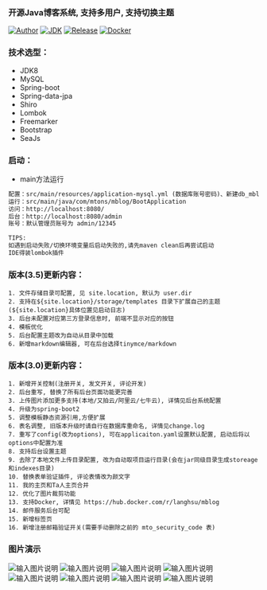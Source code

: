 ###  开源Java博客系统, 支持多用户, 支持切换主题

[![Author](https://img.shields.io/badge/author-landy-green.svg?style=flat-square)](http://mtons.com)
[![JDK](https://img.shields.io/badge/jdk-1.8-green.svg?style=flat-square)](#)
[![Release](https://img.shields.io/github/release/langhsu/mblog.svg?style=flat-square)](https://github.com/langhsu/mblog)
[![Docker](https://img.shields.io/docker/automated/langhsu/mblog.svg?style=flat-square)](https://hub.docker.com/r/langhsu/mblog)

### 技术选型：

* JDK8
* MySQL
* Spring-boot
* Spring-data-jpa
* Shiro
* Lombok
* Freemarker
* Bootstrap
* SeaJs

### 启动：
 - main方法运行
 ```xml
 配置：src/main/resources/application-mysql.yml (数据库账号密码)、新建db_mblog的数据库
 运行：src/main/java/com/mtons/mblog/BootApplication
 访问：http://localhost:8080/
 后台：http://localhost:8080/admin
 账号：默认管理员账号为 admin/12345
 
 TIPS: 
 如遇到启动失败/切换环境变量后启动失败的,请先maven clean后再尝试启动
 IDE得装lombok插件
```

    
### 版本(3.5)更新内容：
    1. 文件存储目录可配置, 见 site.location, 默认为 user.dir
    2. 支持在${site.location}/storage/templates 目录下扩展自己的主题(${site.location}具体位置见启动日志)
    3. 后台未配置对应第三方登录信息时, 前端不显示对应的按钮
    4. 模板优化
    5. 后台配置主题改为自动从目录中加载
    6. 新增markdown编辑器, 可在后台选择tinymce/markdown
    
### 版本(3.0)更新内容：
    1. 新增开关控制(注册开关, 发文开关, 评论开发)
    2. 后台重写, 替换了所有后台页面功能更完善
    3. 上传图片添加更多支持(本地/又拍云/阿里云/七牛云), 详情见后台系统配置
    4. 升级为spring-boot2
    5. 调整模板静态资源引用,方便扩展
    6. 表名调整, 旧版本升级时请自行在数据库重命名, 详情见change.log
    7. 重写了config(改为options), 可在applicaiton.yaml设置默认配置, 启动后将以options中配置为准
    8. 支持后台设置主题
    9. 去除了本地文件上传目录配置, 改为自动取项目运行目录(会在jar同级目录生成storeage和indexes目录)
    10. 替换表单验证插件, 评论表情改为颜文字
    11. 我的主页和Ta人主页合并
    12. 优化了图片裁剪功能
    13. 支持Docker, 详情见 https://hub.docker.com/r/langhsu/mblog
    14. 邮件服务后台可配
    15. 新增标签页
    16. 新增注册邮箱验证开关(需要手动删除之前的 mto_security_code 表)
        
### 图片演示 
![输入图片说明](https://images.gitee.com/uploads/images/2019/0414/175116_449ed877_1758849.jpeg "1.jpg")
![输入图片说明](https://images.gitee.com/uploads/images/2019/0414/175353_6185e4f1_1758849.jpeg "在这里输入图片标题")
![输入图片说明](https://images.gitee.com/uploads/images/2019/0414/175438_f3bf5604_1758849.jpeg "3.jpg")
![输入图片说明](https://images.gitee.com/uploads/images/2019/0414/175505_86e7a9d0_1758849.jpeg "4.jpg")
![输入图片说明](https://images.gitee.com/uploads/images/2019/0414/175555_7c74ef37_1758849.jpeg "5.jpg")
![输入图片说明](https://images.gitee.com/uploads/images/2019/0414/175618_4cc45d39_1758849.jpeg "6.jpg")
![输入图片说明](https://images.gitee.com/uploads/images/2019/0414/175658_78ebdc6e_1758849.jpeg "7.jpg")
![输入图片说明](https://images.gitee.com/uploads/images/2019/0414/175717_46fc1496_1758849.jpeg "8.jpg")


